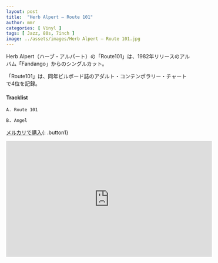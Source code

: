 ```yaml
---
layout: post
title:  "Herb Alpert – Route 101"
author: mmr
categories: [ Vinyl ]
tags: [ Jazz, 80s, 7inch ]
image: ../assets/images/Herb Alpert – Route 101.jpg
---
```


Herb Alpert（ハーブ・アルパート）の「Route101」は、1982年リリースのアルバム「Fandango」からのシングルカット。

「Route101」は、同年ビルボード誌のアダルト・コンテンポラリー・チャートで4位を記録。

#### Tracklist
```md
A. Route 101

B. Angel
```

[メルカリで購入](https://jp.mercari.com/item/m71588915850?afid=6142608987){: .button1}

<iframe width="560" height="315" src="https://www.youtube.com/embed/5TTWzNmGx-o?si=k2UIZzttmRIfqlYi" title="YouTube video player" frameborder="0" allow="accelerometer; autoplay; clipboard-write; encrypted-media; gyroscope; picture-in-picture; web-share" referrerpolicy="strict-origin-when-cross-origin" allowfullscreen></iframe>